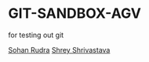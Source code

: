 # GIT-SANDBOX-AGV
for testing out git

[Sohan Rudra](https://github.com/rudrasohan)
[Shrey Shrivastava](https://github.com/shreyshrivastava4799)
